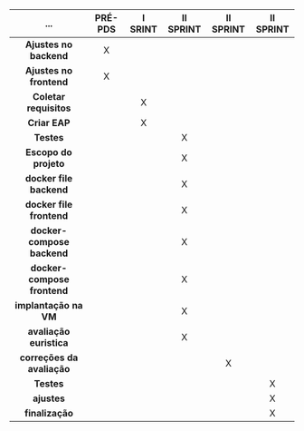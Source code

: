  **...**                     | **PRÉ-PDS** | **I SRINT** | **II SPRINT** | **II SPRINT** | **II SPRINT** 
:---------------------------:|:-----------:|:-----------:|:-------------:|:-------------:|:-------------:
 **Ajustes no backend**      | X           |             |               |               |               
 **Ajustes no frontend**     | X           |             |               |               |               
 **Coletar requisitos**      |             | X           |               |               |               
 **Criar EAP**               |             | X           |               |               |               
 **Testes**                  |             |             | X             |               |               
 **Escopo do projeto**       |             |             | X             |               |               
 **docker file backend**     |             |             | X             |               |               
 **docker file frontend**    |             |             | X             |               |               
 **docker-compose backend**  |             |             | X             |               |               
 **docker-compose frontend** |             |             | X             |               |               
 **implantação na VM**       |             |             | X             |               |               
 **avaliação euristica**     |             |             | X             |               |               
 **correções da avaliação**  |             |             |               | X             |               
 **Testes**                  |             |             |               |               | X             
 **ajustes**                 |             |             |               |               | X             
 **finalização**             |             |             |               |               | X             

